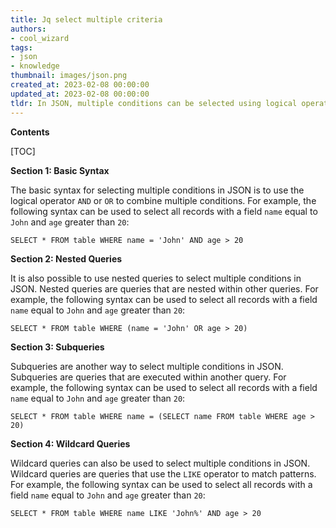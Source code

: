 ```yaml
---
title: Jq select multiple criteria
authors:
- cool_wizard
tags:
- json
- knowledge
thumbnail: images/json.png
created_at: 2023-02-08 00:00:00
updated_at: 2023-02-08 00:00:00
tldr: In JSON, multiple conditions can be selected using logical operators such as `AND` and `OR`.
---
```


**Contents**

[TOC]

**Section 1: Basic Syntax**

The basic syntax for selecting multiple conditions in JSON is to use the logical operator `AND` or `OR` to combine multiple conditions. For example, the following syntax can be used to select all records with a field `name` equal to `John` and `age` greater than `20`:

```
SELECT * FROM table WHERE name = 'John' AND age > 20
```

**Section 2: Nested Queries**

It is also possible to use nested queries to select multiple conditions in JSON. Nested queries are queries that are nested within other queries. For example, the following syntax can be used to select all records with a field `name` equal to `John` and `age` greater than `20`:

```
SELECT * FROM table WHERE (name = 'John' OR age > 20)
```

**Section 3: Subqueries**

Subqueries are another way to select multiple conditions in JSON. Subqueries are queries that are executed within another query. For example, the following syntax can be used to select all records with a field `name` equal to `John` and `age` greater than `20`:

```
SELECT * FROM table WHERE name = (SELECT name FROM table WHERE age > 20)
```

**Section 4: Wildcard Queries**

Wildcard queries can also be used to select multiple conditions in JSON. Wildcard queries are queries that use the `LIKE` operator to match patterns. For example, the following syntax can be used to select all records with a field `name` equal to `John` and `age` greater than `20`:

```
SELECT * FROM table WHERE name LIKE 'John%' AND age > 20
```
